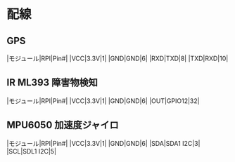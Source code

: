 # 配線

## GPS
|モジュール|RPI|Pin#|
|VCC|3.3V|1|
|GND|GND|6|
|RXD|TXD|8|
|TXD|RXD|10|

## IR ML393 障害物検知
|モジュール|RPI|Pin#|
|VCC|3.3V|1|
|GND|GND|6|
|OUT|GPIO12|32|

## MPU6050 加速度ジャイロ
|モジュール|RPI|Pin#|
|VCC|3.3V|1|
|GND|GND|6|
|SDA|SDA1 I2C|3|
|SCL|SDL1 I2C|5|
